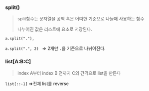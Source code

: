 ### split()

> split함수는 문자열을 공백 혹은 어떠한 기준으로 나눌때 사용하는 함수
>
> 나누어진 값은 리스트에 요소로 저장된다.

`a.split("."), ` 

`a.split(".", 2) ` => 2개만 `.`을 기준으로 나뉘어진다. 



### list[A:B:C]

> index A부터 index B 전까지 C의 간격으로 list을 만든다

`list[::-1]` =>전체 list를 reverse

